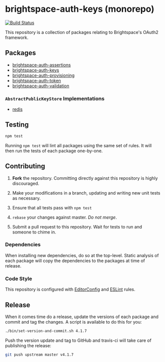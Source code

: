 # brightspace-auth-keys (monorepo)

[![Build Status](https://travis-ci.org/Brightspace/node-auth.svg?branch=master)](https://travis-ci.org/Brightspace/node-auth)

This repository is a collection of packages relating to Brightspace's OAuth2 framework.

## Packages

* [brightspace-auth-assertions](pacakges/node_modules/brightspace-auth-assertions)
* [brightspace-auth-keys](packages/node_modules/brightspace-auth-keys)
* [brightspace-auth-provisioning](packages/node_modules/brightspace-auth-provisioning)
* [brightspace-auth-token](packages/node_modules/brightspace-auth-token)
* [brightspace-auth-validation](packages/node_modules/brightspace-auth-validation)

### `AbstractPublicKeyStore` Implementations

* [redis](packages/node_modules/brightspace-auth-keys-redis-store)

## Testing

```bash
npm test
```

Running `npm test` will lint all packages using the same set of rules. It will
then run the tests of each package one-by-one.

## Contributing

1. **Fork** the repository. Committing directly against this repository is
   highly discouraged.

2. Make your modifications in a branch, updating and writing new unit tests
   as necessary.

3. Ensure that all tests pass with `npm test`

4. `rebase` your changes against master. *Do not merge*.

5. Submit a pull request to this repository. Wait for tests to run and someone
   to chime in.

### Dependencies

When installing new dependencies, do so at the top-level. Static analysis of
each package will copy the dependencies to the packages at time of release.

### Code Style

This repository is configured with [EditorConfig][EditorConfig] and
[ESLint][ESLint] rules.

## Release

When it comes time do a release, update the versions of each package and commit
and tag the changes. A script is available to do this for you:

```sh
./bin/set-version-and-commit.sh 4.1.7
```

Push the version update and tag to GitHub and travis-ci will take care of
publishing the release:

```sh
git push upstream master v4.1.7
```

[EditorConfig]: http://editorconfig.org/
[ESLint]: http://eslint.org
